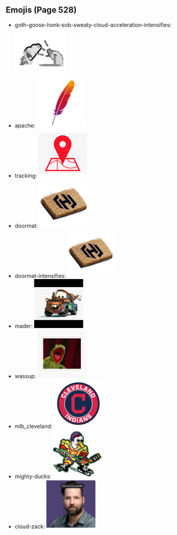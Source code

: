
## Emojis (Page 528)

* goth-goose-honk-sob-sweaty-cloud-acceleration-intensifies: ![goth-goose-honk-sob-sweaty-cloud-acceleration-intensifies](output/goth-goose-honk-sob-sweaty-cloud-acceleration-intensifies.gif)
* apache: ![apache](output/apache.png)
* tracking: ![tracking](output/tracking.png)
* doormat: ![doormat](output/doormat.png)
* doormat-intensifies: ![doormat-intensifies](output/doormat-intensifies.gif)
* mader: ![mader](output/mader.jpg)
* wassup: ![wassup](output/wassup.jpg)
* mlb_cleveland: ![mlb_cleveland](output/mlb_cleveland.png)
* mighty-ducks: ![mighty-ducks](output/mighty-ducks.png)
* cloud-zack: ![cloud-zack](output/cloud-zack.png)

